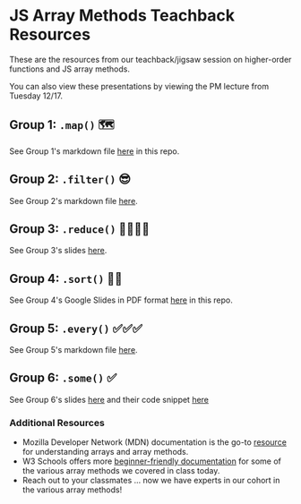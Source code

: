 # JS Array Methods Teachback Resources

These are the resources from our teachback/jigsaw session on higher-order functions and JS array methods.

You can also view these presentations by viewing the PM lecture from Tuesday 12/17.

## Group 1: `.map()` 🗺️

See Group 1's markdown file [here](group1-map.md) in this repo.

## Group 2: `.filter()` 😎

See Group 2's markdown file [here](group2-filter.md).

## Group 3: `.reduce()` 👨‍🔬👩‍🔬

See Group 3's slides [here](group3-reduce.pdf).

## Group 4: `.sort()` 🔼🔽

See Group 4's Google Slides in PDF format [here](group4-sort.pdf) in this repo.

## Group 5: `.every()` ✅✅✅

See Group 5's markdown file [here](group5-every.md).

## Group 6: `.some()` ✅

See Group 6's slides [here](group6-some.pdf) and their code snippet [here](group6-some-codesnippet.md)

### Additional Resources

-   Mozilla Developer Network (MDN) documentation is the go-to [resource](https://developer.mozilla.org/en-US/docs/Web/JavaScript/Reference/Global_Objects/Array) for understanding arrays and array methods.
-   W3 Schools offers more [beginner-friendly documentation](https://www.w3schools.com/jsref/jsref_obj_array.asp) for some of the various array methods we covered in class today.
-   Reach out to your classmates ... now we have experts in our cohort in the various array methods!
